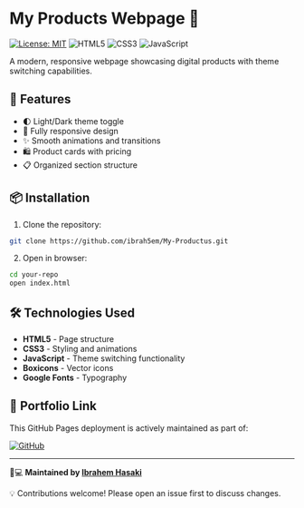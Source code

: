 # My Products Webpage 🌟

[![License: MIT](https://img.shields.io/badge/License-MIT-blue.svg)](https://opensource.org/licenses/MIT)
![HTML5](https://img.shields.io/badge/HTML5-E34F26?logo=html5&logoColor=white)
![CSS3](https://img.shields.io/badge/CSS3-1572B6?logo=css3&logoColor=white)
![JavaScript](https://img.shields.io/badge/JavaScript-F7DF1E?logo=javascript&logoColor=black)

A modern, responsive webpage showcasing digital products with theme switching capabilities.

## 🚀 Features

- 🌓 Light/Dark theme toggle
- 📱 Fully responsive design
- ✨ Smooth animations and transitions
- 🛍️ Product cards with pricing
- 📋 Organized section structure


## 📦 Installation

1. Clone the repository:
```bash
git clone https://github.com/ibrah5em/My-Productus.git
```

2. Open in browser:

```bash
cd your-repo
open index.html
```

## 🛠️ Technologies Used

- **HTML5** - Page structure
- **CSS3** - Styling and animations
- **JavaScript** - Theme switching functionality
- **Boxicons** - Vector icons
- **Google Fonts** - Typography

## 🔗 Portfolio Link

This GitHub Pages deployment is actively maintained as part of:

[![GitHub](https://img.shields.io/badge/Repo-My%20Repository-blue?style=for-the-badge&logo=github)](https://github.com/ibrah5em/Me)

---

👨💻 **Maintained by [Ibrahem Hasaki](https://github.com/ibrah5em)**  

💡 Contributions welcome! Please open an issue first to discuss changes.

